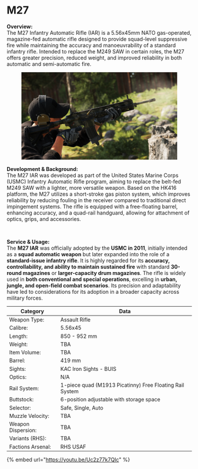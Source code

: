 # M27

**Overview:**\
The M27 Infantry Automatic Rifle (IAR) is a 5.56x45mm NATO gas-operated, magazine-fed automatic rifle designed to provide squad-level suppressive fire while maintaining the accuracy and manoeuvrability of a standard infantry rifle. Intended to replace the M249 SAW in certain roles, the M27 offers greater precision, reduced weight, and improved reliability in both automatic and semi-automatic fire.

<figure><img src="../../../../.gitbook/assets/M27.jpg" alt=""><figcaption></figcaption></figure>

**Development & Background:**\
The M27 IAR was developed as part of the United States Marine Corps (USMC) Infantry Automatic Rifle program, aiming to replace the belt-fed M249 SAW with a lighter, more versatile weapon. Based on the HK416 platform, the M27 utilizes a short-stroke gas piston system, which improves reliability by reducing fouling in the receiver compared to traditional direct impingement systems. The rifle is equipped with a free-floating barrel, enhancing accuracy, and a quad-rail handguard, allowing for attachment of optics, grips, and accessories.

<figure><img src="../../../../.gitbook/assets/M27-1.jpg" alt=""><figcaption></figcaption></figure>

**Service & Usage:**\
The **M27 IAR** was officially adopted by the **USMC in 2011**, initially intended as a **squad automatic weapon** but later expanded into the role of a **standard-issue infantry rifle**. It is highly regarded for its **accuracy, controllability, and ability to maintain sustained fire** with standard **30-round magazines** or **larger-capacity drum magazines**. The rifle is widely used in **both conventional and special operations**, excelling in **urban, jungle, and open-field combat scenarios**. Its precision and adaptability have led to considerations for its adoption in a broader capacity across military forces.

<table data-full-width="false"><thead><tr><th>Category</th><th>Data</th></tr></thead><tbody><tr><td>Weapon Type:</td><td>Assault Rifle</td></tr><tr><td>Calibre:</td><td>5.56x45</td></tr><tr><td>Length:</td><td>850 - 952 mm</td></tr><tr><td>Weight:</td><td>TBA</td></tr><tr><td>Item Volume:</td><td>TBA</td></tr><tr><td>Barrel:</td><td>419 mm</td></tr><tr><td>Sights:</td><td>KAC Iron Sights - BUIS</td></tr><tr><td>Optics:</td><td>N/A</td></tr><tr><td>Rail System:</td><td>1-piece quad (M1913 Picatinny) Free Floating Rail System</td></tr><tr><td>Buttstock:</td><td>6-position adjustable with storage space</td></tr><tr><td>Selector:</td><td>Safe, Single, Auto</td></tr><tr><td>Muzzle Velocity:</td><td>TBA</td></tr><tr><td>Weapon Dispersion:</td><td>TBA</td></tr><tr><td>Variants (RHS):</td><td>TBA</td></tr><tr><td>Factions Arsenal:</td><td>RHS USAF</td></tr></tbody></table>



{% embed url="https://youtu.be/Uc2z77k7QIc" %}

